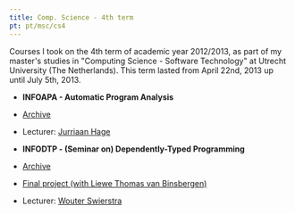 ```yaml
---
title: Comp. Science - 4th term
pt: pt/msc/cs4
---
```


Courses I took on the 4th term of academic year 2012/2013,
as part of my master's studies in "Computing Science - Software Technology" at Utrecht University (The Netherlands).
This term lasted from April 22nd, 2013 up until July 5th, 2013.

  * **INFOAPA - Automatic Program Analysis**
  * [Archive](http://archive.alvb.in/msc/07_infoapa/)
  * Lecturer: [Jurriaan Hage](http://www.linkedin.com/profile/view?id=5522131)

  * **INFODTP - (Seminar on) Dependently-Typed Programming**
  * [Archive](http://archive.alvb.in/msc/08_infodtp/)
  * [Final project (with Liewe Thomas van Binsbergen)](https://github.com/ltbinsbe/INFODTP)
  * Lecturer: [Wouter Swierstra](http://www.linkedin.com/profile/view?id=188880271)

